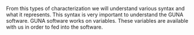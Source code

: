 

From this types of characterization we will understand various syntax and what it represents. This syntax is very important to understand the GUNA software. 
GUNA software works on variables. These variables are available with us in order to fed into the software.  

